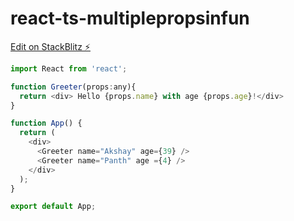 # react-ts-multiplepropsinfun

[Edit on StackBlitz ⚡️](https://stackblitz.com/edit/react-ts-uiqxci)

```js
import React from 'react';

function Greeter(props:any){
  return <div> Hello {props.name} with age {props.age}!</div>
}

function App() {
  return (
    <div>
      <Greeter name="Akshay" age={39} />
      <Greeter name="Panth" age ={4} />
    </div>
  );
}

export default App;
```
